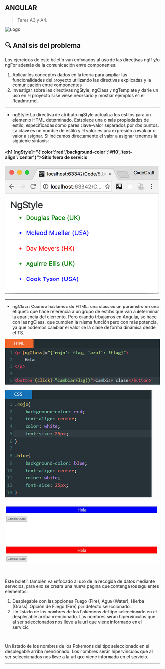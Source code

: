 ## ANGULAR

> Tarea A3 y A4.
> 
![Logo][1]

[1]: foto/International_Pokémon_logo.svg.png "Creative Commons licensed" 





## 🔍 Análisis del problema
Los ejercicios de este boletín van enfocados al uso de las directivas ngIf y/o ngFor además de la comunicación entre componentes:
1. Aplicar los conceptos dados en la teoría para ampliar las funcionalidades del proyecto utilizando las directivas explicadas y la comunicación entre componentes.
2. Investigar sobre las directivas ngStyle, ngClass y ngTemplate y darle un uso en el proyecto si se viese necesario y mostrar ejemplos en el Readme.md. 

---

- ngStyle: La directiva de atributo ngStyle actualiza los estilos para un elemento HTML determinado. Establece una o más propiedades de estilo, especificadas como pares clave-valor separados por dos puntos. La clave es un nombre de estilo y el valor es una expresión a evaluar o valor a asignar. Si indicamos directamente el valor a asignar tenemos la siguiente sintaxis:

#### <h1 [ngStyle]="{'color':'red','background-color':'#ff0','text-align':'center'}">Sitio fuera de servicio</h1>

![FOTO](foto/ngStyle.png)

---

- ngClass: Cuando hablamos de HTML, una class es un parámetro en una etiqueta que hace referencia a un grupo de estilos que van a determinar la apariencia del elemento. Pero cuando trbajamos en Angular, se hace con las ngClass, que cumplen la misma función pero con más potencia, ya que podemos cambiar el valor de la clase de forma dinámica desde el TS.

![FOTO](foto/ngClass1.png)

![FOTO](foto/ngClass2.png)

![FOTO](foto/ngClass3.png)

<br>

Este boletín también va enfocado al uso de la recogida de datos mediante servicios, para ello se creará una nueva página que contenga los siguientes elementos:
1. Desplegable con las opciones Fuego (Fire), Agua (Water), Hierba (Grass). Opción de Fuego (Fire) por defecto seleccionado.
2. Un listado de los nombres de los Pokemons del tipo seleccionado en el desplegable arriba mencionado. Los nombres serán hipervínculos que al ser seleccionados nos lleve a la url que viene informado en el servicio.

<br>

Un listado de los nombres de los Pokemons del tipo seleccionado en el desplegable arriba mencionado. Los nombres serán hipervínculos que al ser seleccionados nos lleve a la url que viene informado en el servicio.


<hr>
